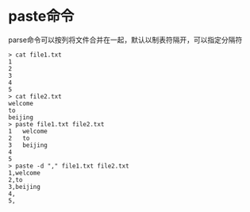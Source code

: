 # paste命令

parse命令可以按列将文件合并在一起，默认以制表符隔开，可以指定分隔符

```shell
> cat file1.txt
1
2
3
4
5
> cat file2.txt
welcome
to
beijing
> paste file1.txt file2.txt
1	welcome
2	to
3	beijing
4
5
> paste -d "," file1.txt file2.txt
1,welcome
2,to
3,beijing
4,
5,
```



